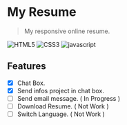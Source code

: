 # My Resume
> My responsive online resume.

![HTML5](https://img.shields.io/badge/HTML5-E34F26?style=for-the-badge&logo=html5&logoColor=white)
![CSS3](https://img.shields.io/badge/CSS3-1572B6?style=for-the-badge&logo=css3&logoColor=white)
![javascript](https://img.shields.io/badge/Javascript-323330?style=for-the-badge&logo=javascript&logoColor=F7DF1E)

## Features
- [x] Chat Box.
- [x] Send infos project in chat box.
- [ ] Send email message. ( In Progress )
- [ ] Download Resume. ( Not Work )
- [ ] Switch Language. ( Not Work )
